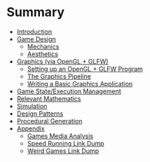 # Summary

- [Introduction](./intro.md)
- [Game Design](./design/intro.md)
  - [Mechanics](./design/mechanics.md)
  - [Aesthetics](./design/aesthetics.md)
- [Graphics (via OpenGL + GLFW)]()
  - [Setting up an OpenGL + GLFW Program](./graphics/setup.md)
  - [The Graphics Pipeline](./graphics/pipeline.md)
  - [Writing a Basic Graphics Application](./graphics/defining.md)
- [Game State/Execution Management]()
- [Relevant Mathematics]()
- [Simulation]()
- [Design Patterns]()
- [Procedural Generation]()
- [Appendix](./appendix/intro.md)
  - [Games Media Analysis](./appendix/media.md)
  - [Speed Running Link Dump](./appendix/runner.md)
  - [Weird Games Link Dump](./appendix/weird.md)

<!--
- [Execution Management](./exec/intro.md)
  - [Entity Component Systems](./state/ecs.md)
  - [Functions as Variables](./exec/fnptr.md)
  - [Parallelism and Concurrency](./exec/parallel.md)
  - [Inversion of Control](./exec/ioc.md)
- [Graphics (via OpenGL)](./graphics/intro.md)
  - [Shaders](./graphics/shaders.md)
  - [Executing GPU Programs](./graphics/executing.md)
- [Some Useful Mathematics](./math/intro.md)
  - [Linear Algebra](./intro/linear.md)
  - [Trigonometry](./intro/trig.md)
  - [Graph Theory](./intro/graph.md)
- [Simulation](./sim/intro.md)
  - [The Basics](./sim/basics.md)
  - [Collision Detection](./sim/collision.md)
  - [Rigid-Body Dynamics](./sim/rigid.md)
  - [Soft-Body Dynamics](./sim/soft.md)
  - [Fluid Mechanics](./sim/fluid.md)
  - [Autonomous Behavior](./sim/auto.md)
- [Game State Management](./state/intro.md)
  - [Update Loops](./state/update.md)
  - [Entity Component Systems](./state/ecs.md)
  - [Event-Driven Systems](./state/event.md)
  - [State Machines](./state/machines.md)
  - [Serialization/Deserialization](./state/serde.md)
- [Design Patterns](./pattern/intro.md)
  - [Command Pattern](./pattern/command.md)
  - [Chain-of-responsibility Pattern](./pattern/cor.md)
  - [Visitor Pattern](./pattern/visitor.md)
  - [Memento Pattern](./pattern/memento.md)
  - [Strategy Pattern](./pattern/strategy.md)
  - [Flyweight Pattern](./pattern/flyweight.md)
- [Procedural Generation](./procgen/intro.md)
  - [Noise](./procgen/noise.md)
  - ["Pure" Functions in ProcGen](./procgen/pure.md)
  - [Grammars](./procgen/grammars.md)
  - [Wave Function Collapse](./procgen/collapse.md)
  - [Top-Down Generation](./procgen/top-down.md)
-->

